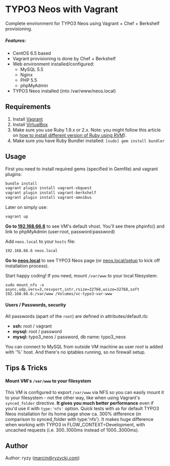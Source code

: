 # TYPO3 Neos with Vagrant

Complete environment for TYPO3 Neos using Vagrant + Chef + Berkshelf provisioning.

##### Features:
* CentOS 6.5 based
* Vagrant provisioning is done by Chef + Berkshelf
* Web environment installed/configured:
  * MySQL 5.5
  * Nginx
  * PHP 5.5
  * phpMyAdmin
* TYPO3 Neos installed (into /var/www/neos.local)

## Requirements

1. Install [Vagrant](http://www.vagrantup.com/)
2. Install [VirtualBox](https://www.virtualbox.org/)
3. Make sure you use Ruby 1.9.x or 2.x.
  Note: you might follow this article on [how to install different version of Ruby using RVM](http://misheska.com/blog/2013/06/16/using-rvm-to-manage-multiple-versions-of-ruby/)).
4. Make sure you have Ruby Bundler installed:
  ```[sudo] gem install bundler```

## Usage

First you need to install required gems (specified in Gemfile) and vagrant plugins:

```bash
bundle install
vagrant plugin install vagrant-vbguest
vagrant plugin install vagrant-berkshelf
vagrant plugin install vagrant-omnibus
```

Later on simply use:
```bash
vagrant up
```

**Go to [192.168.66.6](http://192.168.66.6/)** to see VM's default vhost. You'll see there phpinfo() and link to phpMyAdmin (user:root, password:password)

Add `neos.local` to your `hosts` file:
```bash
192.168.66.6 neos.local
```

**Go to [neos.local](http://neos.local/)** to see TYPO3 Neos page (or [neos.local/setup](http://neos.local/setup) to kick off installation process).

Start happy coding! If you need, mount `/var/www` to your local filesystem:
```
sudo mount_nfs -o async,udp,vers=3,resvport,intr,rsize=32768,wsize=32768,soft 192.168.66.6:/var/www /Volumes/vc-typo3-var-www
```

#### Users / Passwords, security

All passwords (apart of the `root`) are defined in attributes/default.rb:

* **ssh:** root / vagrant
* **mysql:** root / password
* **mysql:** typo3_neos / password, db name: typo3\_neos

You can connect to MySQL from outside VM machine as user _root_ is added with '%' host. And there's no iptables running, so no firewall setup.

## Tips & Tricks

#### Mount VM's `/var/www` to your filesystem

This VM is configured to export `/var/www` via NFS so you can easily mount it to your filesystem - not the other way, like when using Vagrant's `synced_folder` directive. **It gives you much better performance** even if you'd use it with `type:'nfs'` option. Quick tests with `ab` for default TYPO3 Neos installation for its home page show ca. 300% difference (in comparison to synced\_folder with type:'nfs'). It makes huge difference when working with TYPO3 in FLOW_CONTEXT=Development, with uncached requests (i.e. 300..1000ms instead of 1000..3000ms).


## Author

Author: ryzy (<marcin@ryzycki.com>)